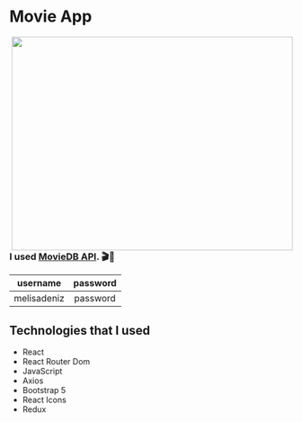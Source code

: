 # Movie App

<img src="https://c.tenor.com/h_y-EtyUmN4AAAAd/popcorn-this-should-be-good.gif" align="right" width="500" height="380">

### I used [MovieDB API](https://www.themoviedb.org/documentation/api). 🎬🍿

|username|password|
|:-------:|:-------:|
|melisadeniz|password|

## Technologies that I used
- React
- React Router Dom
- JavaScript
- Axios
- Bootstrap 5
- React Icons
- Redux


